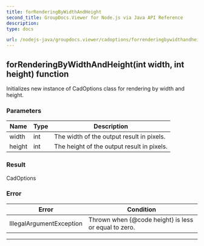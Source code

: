```yaml
---
title: forRenderingByWidthAndHeight
second_title: GroupDocs.Viewer for Node.js via Java API Reference
description: 
type: docs

url: /nodejs-java/groupdocs.viewer/cadoptions/forrenderingbywidthandheight/
---
```


## forRenderingByWidthAndHeight(int width, int height)  function

 Initializes new instance of  CadOptions class for rendering by width
 and height.
 

### Parameters

| Name | Type | Description |
| --- | --- | --- |
| width | int | The width of the output result in pixels. |
| height | int | The height of the output result in pixels. |

### Result
CadOptions

### Error

| Error | Condition |
| --- | --- |
 | IllegalArgumentException | Thrown when {@code height} is less or equal to zero. |


---


